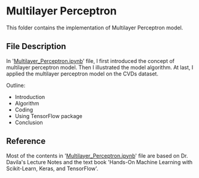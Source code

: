 # Multilayer Perceptron

This folder contains the implementation of Multilayer Perceptron model.

## File Description
In '[Multilayer_Perceptron.ipynb](https://github.com/YulinLi98/Sample_Repo/blob/main/Supervised_Learning/Multilayer_Perceptron/Multilayer_Perceptron.ipynb)' file, I first introduced the concept of multilayer perceptron model. Then I illustrated the model algorithm. At last, I applied the multilayer perceptron model on the CVDs dataset.

Outline:
- Introduction
- Algorithm
- Coding
- Using TensorFlow package
- Conclusion

## Reference
Most of the contents in '[Multilayer_Perceptron.ipynb](https://github.com/YulinLi98/Sample_Repo/blob/main/Supervised_Learning/Multilayer_Perceptron/Multilayer_Perceptron.ipynb)' file are based on Dr. Davila's Lecture Notes and the text book 'Hands-On Machine Learning with Scikit-Learn, Keras, and TensorFlow'.
